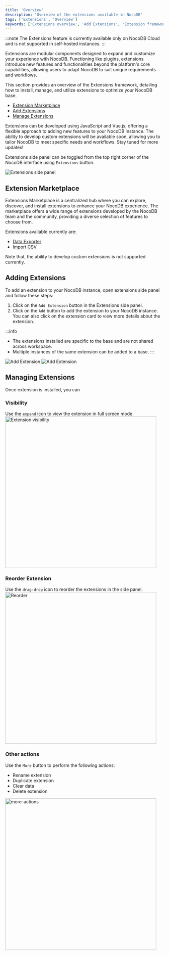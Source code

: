 ```yaml
---
title: 'Overview'
description: 'Overview of the extensions available in NocoDB'
tags: ['Extensions', 'Overview']
keywords: ['Extensions overview', 'Add Extensions', 'Extension framework', 'Extension settings']
---
```


:::note
The Extensions feature is currently available only on NocoDB Cloud and is not supported in self-hosted instances.
:::

Extensions are modular components designed to expand and customize your experience with NocoDB. Functioning like plugins, extensions introduce new features and functionalities beyond the platform's core capabilities, allowing users to adapt NocoDB to suit unique requirements and workflows.

This section provides an overview of the Extensions framework, detailing how to install, manage, and utilize extensions to optimize your NocoDB base.

- [Extension Marketplace](overview#extension-marketplace)
- [Add Extensions](overview#adding-extensions)
- [Manage Extensions](overview#managing-extensions)

Extensions can be developed using JavaScript and Vue.js, offering a flexible approach to adding new features to your NocoDB instance. The ability to develop custom extensions will be available soon, allowing you to tailor NocoDB to meet specific needs and workflows. Stay tuned for more updates!

Extensions side panel can be toggled from the top right corner of the NocoDB interface using `Extensions` button.

![Extensions side panel](/img/v2/extensions/extensions-side-panel.png)

## Extension Marketplace

Extensions Marketplace is a centralized hub where you can explore, discover, and install extensions to enhance your NocoDB experience. The marketplace offers a wide range of extensions developed by the NocoDB team and the community, providing a diverse selection of features to choose from.

Extensions available currently are:
- [Data Exporter](/extensions/data-exporter)
- [Import CSV](/extensions/import-csv)

Note that, the ability to develop custom extensions is not supported currently.

## Adding Extensions

To add an extension to your NocoDB instance, open extensions side panel and follow these steps:
1. Click on the `Add Extension` button in the Extensions side panel.
2. Click on the `Add` button to add the extension to your NocoDB instance. You can also click on the extension card to view more details about the extension.

:::info
- The extensions installed are specific to the base and are not shared across workspace.
- Multiple instances of the same extension can be added to a base.
:::

![Add Extension](/img/v2/extensions/add-extension-1.png)
![Add Extension](/img/v2/extensions/add-extension-2.png)

## Managing Extensions

Once extension is installed, you can

### Visibility
Use the `expand` icon to view the extension in full screen mode.
<img src="/img/v2/extensions/expand.png" alt="Extension visibility" width="480"/>

### Reorder Extension
Use the `drag-drop` icon to reorder the extensions in the side panel.
<img src="/img/v2/extensions/reorder.png" alt="Reorder" width="480"/>

### Other actions
Use the `More` button to perform the following actions:
- Rename extension
- Duplicate extension
- Clear data 
- Delete extension
<img src="/img/v2/extensions/more-actions.png" alt="more-actions" width="480"/>

